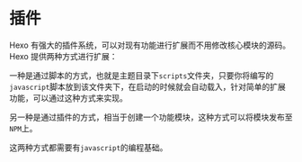 # 插件
Hexo 有强大的插件系统，可以对现有功能进行扩展而不用修改核心模块的源码。Hexo 提供两种方式进行扩展：

一种是通过脚本的方式，也就是主题目录下`scripts`文件夹，只要你将编写的`javascript`脚本放到该文件夹下，在启动的时候就会自动载入，针对简单的扩展功能，可以通过这种方式来实现。

另一种是通过插件的方式，相当于创建一个功能模块，这种方式可以将模块发布至`NPM`上。

这两种方式都需要有`javascript`的编程基础。
